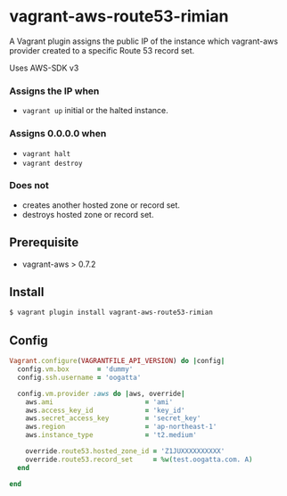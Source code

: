 vagrant-aws-route53-rimian
===============

A Vagrant plugin assigns the public IP of the instance which vagrant-aws provider created to a specific Route 53 record set.

Uses AWS-SDK v3

### Assigns the IP when

* ```vagrant up``` initial or the halted instance.

### Assigns 0.0.0.0 when

* ```vagrant halt```
* ```vagrant destroy```

### Does not

* creates another hosted zone or record set.
* destroys hosted zone or record set.

## Prerequisite

* vagrant-aws > 0.7.2

## Install

```zsh
$ vagrant plugin install vagrant-aws-route53-rimian
```

## Config

```ruby
Vagrant.configure(VAGRANTFILE_API_VERSION) do |config|
  config.vm.box       = 'dummy'
  config.ssh.username = 'oogatta'

  config.vm.provider :aws do |aws, override|
    aws.ami                       = 'ami'
    aws.access_key_id             = 'key_id'
    aws.secret_access_key         = 'secret_key'
    aws.region                    = 'ap-northeast-1'
    aws.instance_type             = 't2.medium'

    override.route53.hosted_zone_id = 'Z1JUXXXXXXXXXX'
    override.route53.record_set     = %w(test.oogatta.com. A)
  end

end
```
